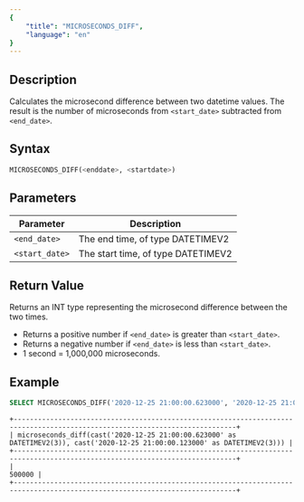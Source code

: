 ```yaml
---
{
    "title": "MICROSECONDS_DIFF",
    "language": "en"
}
---
```


## Description

Calculates the microsecond difference between two datetime values. The result is the number of microseconds from `<start_date>` subtracted from `<end_date>`.

## Syntax

```sql
MICROSECONDS_DIFF(<enddate>, <startdate>)
```

## Parameters

| Parameter  | Description                                     |
|------------|-------------------------------------------------|
| `<end_date>`    | The end time, of type DATETIMEV2               |
| `<start_date>`  | The start time, of type DATETIMEV2             |

## Return Value

Returns an INT type representing the microsecond difference between the two times.
- Returns a positive number if `<end_date>` is greater than `<start_date>`.
- Returns a negative number if `<end_date>` is less than `<start_date>`.
- 1 second = 1,000,000 microseconds.

## Example

```sql
SELECT MICROSECONDS_DIFF('2020-12-25 21:00:00.623000', '2020-12-25 21:00:00.123000');
```

```text
+-----------------------------------------------------------------------------------------------------------------------------+
| microseconds_diff(cast('2020-12-25 21:00:00.623000' as DATETIMEV2(3)), cast('2020-12-25 21:00:00.123000' as DATETIMEV2(3))) |
+-----------------------------------------------------------------------------------------------------------------------------+
|                                                                                                                      500000 |
+-----------------------------------------------------------------------------------------------------------------------------+
```
